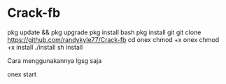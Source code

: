 # Crack-fb
pkg update && pkg upgrade
pkg install bash
pkg install git
git clone https://github.com/randykyle77/Crack-fb
cd onex
chmod +x onex
chmod +x install
./install
sh install


Cara menggunakannya lgsg saja

onex start
